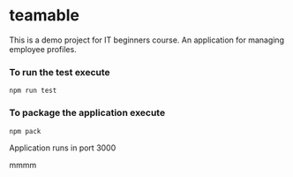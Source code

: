 # teamable
This is a demo project for IT beginners course.
An application for managing employee profiles.

### To run the test execute

    npm run test

### To package the application execute

    npm pack

Application runs in port 3000

mmmm